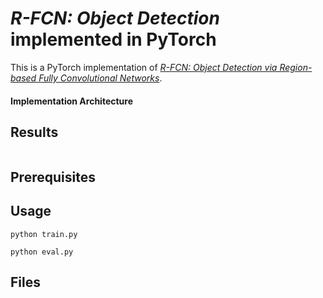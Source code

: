# *R-FCN: Object Detection* implemented in PyTorch

This is a PyTorch implementation of *[R-FCN: Object Detection via
Region-based Fully Convolutional Networks](https://arxiv.org/pdf/1605.06409.pdf)*.

#### Implementation Architecture

## Results

<table style="width:100%;text-align:left"> 
</table>

## Prerequisites

## Usage

```
python train.py
```

```
python eval.py
```

## Files
